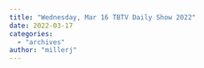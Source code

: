 ```yaml
---
title: "Wednesday, Mar 16 TBTV Daily Show 2022"
date: 2022-03-17
categories: 
  - "archives"
author: "millerj"
---
```



